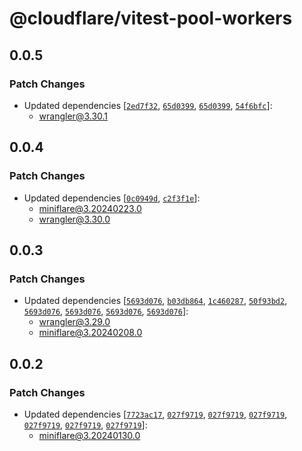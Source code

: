 # @cloudflare/vitest-pool-workers

## 0.0.5

### Patch Changes

- Updated dependencies [[`2ed7f32`](https://github.com/cloudflare/workers-sdk/commit/2ed7f3209bc6bffa85f409d344d6ed76df8686f9), [`65d0399`](https://github.com/cloudflare/workers-sdk/commit/65d0399c0757881c41582972d14afa02f02fffb4), [`65d0399`](https://github.com/cloudflare/workers-sdk/commit/65d0399c0757881c41582972d14afa02f02fffb4), [`54f6bfc`](https://github.com/cloudflare/workers-sdk/commit/54f6bfcea14b89cae99f3c26b52c28bcd408aba7)]:
  - wrangler@3.30.1

## 0.0.4

### Patch Changes

- Updated dependencies [[`0c0949d`](https://github.com/cloudflare/workers-sdk/commit/0c0949da60e3287c05a5884bb9f869ce5609a9a1), [`c2f3f1e`](https://github.com/cloudflare/workers-sdk/commit/c2f3f1e37c1a8f0958676306f3128cd87265ea5b)]:
  - miniflare@3.20240223.0
  - wrangler@3.30.0

## 0.0.3

### Patch Changes

- Updated dependencies [[`5693d076`](https://github.com/cloudflare/workers-sdk/commit/5693d076e2aab99d4736649d5b467689ce25cb23), [`b03db864`](https://github.com/cloudflare/workers-sdk/commit/b03db864a36924c31b8ddd82a027c83df4f68c43), [`1c460287`](https://github.com/cloudflare/workers-sdk/commit/1c460287f8836102b372ce0c7dddec093259692e), [`50f93bd2`](https://github.com/cloudflare/workers-sdk/commit/50f93bd2ce8f14294bee73b844897c5bfa083955), [`5693d076`](https://github.com/cloudflare/workers-sdk/commit/5693d076e2aab99d4736649d5b467689ce25cb23), [`5693d076`](https://github.com/cloudflare/workers-sdk/commit/5693d076e2aab99d4736649d5b467689ce25cb23), [`5693d076`](https://github.com/cloudflare/workers-sdk/commit/5693d076e2aab99d4736649d5b467689ce25cb23), [`5693d076`](https://github.com/cloudflare/workers-sdk/commit/5693d076e2aab99d4736649d5b467689ce25cb23)]:
  - wrangler@3.29.0
  - miniflare@3.20240208.0

## 0.0.2

### Patch Changes

- Updated dependencies [[`7723ac17`](https://github.com/cloudflare/workers-sdk/commit/7723ac17906f894afe9af2152437726ac09a6290), [`027f9719`](https://github.com/cloudflare/workers-sdk/commit/027f971975a48a564603275f3583d21e9d053229), [`027f9719`](https://github.com/cloudflare/workers-sdk/commit/027f971975a48a564603275f3583d21e9d053229), [`027f9719`](https://github.com/cloudflare/workers-sdk/commit/027f971975a48a564603275f3583d21e9d053229), [`027f9719`](https://github.com/cloudflare/workers-sdk/commit/027f971975a48a564603275f3583d21e9d053229), [`027f9719`](https://github.com/cloudflare/workers-sdk/commit/027f971975a48a564603275f3583d21e9d053229), [`027f9719`](https://github.com/cloudflare/workers-sdk/commit/027f971975a48a564603275f3583d21e9d053229)]:
  - miniflare@3.20240130.0
